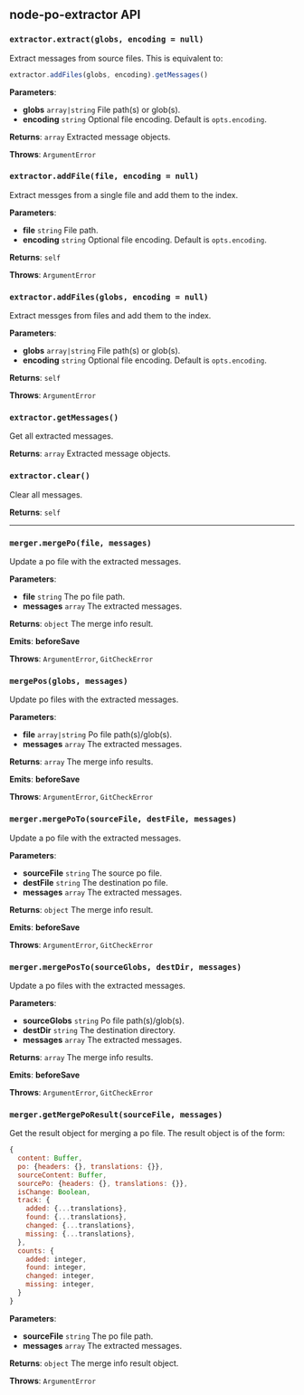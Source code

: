 ## node-po-extractor API

### `extractor.extract(globs, encoding = null)`

Extract messages from source files. This is equivalent to:

```javascript
extractor.addFiles(globs, encoding).getMessages()
```

**Parameters**:

- **globs** `array|string` File path(s) or glob(s).
- **encoding** `string` Optional file encoding. Default is `opts.encoding`.

**Returns**: `array` Extracted message objects.

**Throws**: `ArgumentError`

### `extractor.addFile(file, encoding = null)`

Extract messges from a single file and add them to the index.

**Parameters**:

- **file** `string` File path.
- **encoding** `string` Optional file encoding. Default is `opts.encoding`.

**Returns**: `self`

**Throws**: `ArgumentError`

### `extractor.addFiles(globs, encoding = null)`

Extract messges from files and add them to the index.

**Parameters**:

- **globs** `array|string` File path(s) or glob(s).
- **encoding** `string` Optional file encoding. Default is `opts.encoding`.

**Returns**: `self`

**Throws**: `ArgumentError`

### `extractor.getMessages()`

Get all extracted messages.

**Returns**: `array` Extracted message objects.

### `extractor.clear()`

Clear all messages.

**Returns**: `self`

-------------

### `merger.mergePo(file, messages)`

Update a po file with the extracted messages.

**Parameters**:

- **file** `string` The po file path.
- **messages** `array` The extracted messages.

**Returns**: `object` The merge info result.

**Emits**: **beforeSave**

**Throws**: `ArgumentError`, `GitCheckError`

### `mergePos(globs, messages)`

Update po files with the extracted messages.

**Parameters**:

- **file** `array|string` Po file path(s)/glob(s).
- **messages** `array` The extracted messages.

**Returns**: `array` The merge info results.

**Emits**: **beforeSave**

**Throws**: `ArgumentError`, `GitCheckError`

### `merger.mergePoTo(sourceFile, destFile, messages)`

Update a po file with the extracted messages.

**Parameters**:

- **sourceFile** `string` The source po file.
- **destFile** `string` The destination po file.
- **messages** `array` The extracted messages.

**Returns**: `object` The merge info result.

**Emits**: **beforeSave**

**Throws**: `ArgumentError`, `GitCheckError`

### `merger.mergePosTo(sourceGlobs, destDir, messages)`

Update a po files with the extracted messages.

**Parameters**:

- **sourceGlobs** `string` Po file path(s)/glob(s).
- **destDir** `string` The destination directory.
- **messages** `array` The extracted messages.

**Returns**: `array` The merge info results.

**Emits**: **beforeSave**

**Throws**: `ArgumentError`, `GitCheckError`

### `merger.getMergePoResult(sourceFile, messages)`

Get the result object for merging a po file. The result object is of the form:

```javascript
{
  content: Buffer,
  po: {headers: {}, translations: {}},
  sourceContent: Buffer,
  sourcePo: {headers: {}, translations: {}},
  isChange: Boolean,
  track: {
    added: {...translations},
    found: {...translations},
    changed: {...translations},
    missing: {...translations},
  },
  counts: {
    added: integer,
    found: integer,
    changed: integer,
    missing: integer,
  }
}
```

**Parameters**:

- **sourceFile** `string` The po file path.
- **messages** `array` The extracted messages.

**Returns**: `object` The merge info result object.

**Throws**: `ArgumentError`
